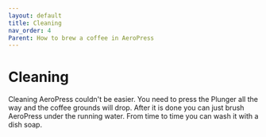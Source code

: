 ```yaml
---
layout: default
title: Cleaning
nav_order: 4
Parent: How to brew a coffee in AeroPress
---
```

# Cleaning

Cleaning AeroPress couldn't be easier. You need to press the Plunger all the way and the coffee grounds will drop. After it is done you can just brush AeroPress under the running water. From time to time you can wash it with a dish soap.